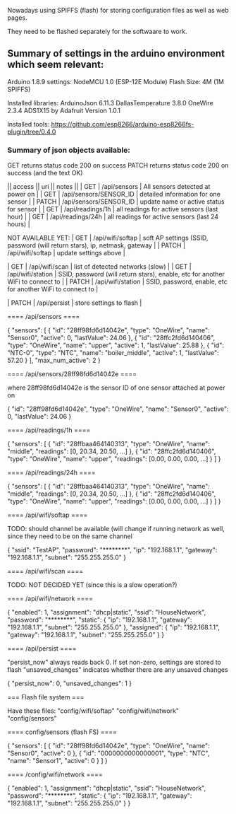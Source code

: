 
Nowadays using SPIFFS (flash) for storing configuration files as well as web pages.

They need to be flashed separately for the softwaare to work.

## Summary of settings in the arduino environment which seem relevant: ##

Arduino 1.8.9 settings:
NodeMCU 1.0 (ESP-12E Module)
Flash Size: 4M (1M SPIFFS)

Installed libraries:
ArduinoJson 6.11.3
DallasTemperature 3.8.0
OneWire 2.3.4
ADS1X15 by Adafruit Version 1.0.1

Installed tools:
https://github.com/esp8266/arduino-esp8266fs-plugin/tree/0.4.0


### Summary of json objects available: ###

GET returns status code 200 on success
PATCH returns status code 200 on success (and the text OK)



|| access || uri               || notes ||
 | GET     | /api/sensors           | All sensors detected at power on |
 | GET     | /api/sensors/SENSOR_ID | detailed information for one sensor |
 | PATCH   | /api/sensors/SENSOR_ID | update name or active status for sensor |
 | GET     | /api/readings/1h       | all readings for active sensors (last hour) |
 | GET     | /api/readings/24h      | all readings for active sensors (last 24 hours) |


NOT AVAILABLE YET:
 | GET     | /api/wifi/softap       | soft AP settings (SSID, password (will return stars), ip, netmask, gateway |
 | PATCH   | /api/wifi/softap       | update settings above |

 | GET     | /api/wifi/scan         | list of detected networks (slow) |
 | GET     | /api/wifi/station      | SSID, password (will return stars), enable, etc for another WiFi to connect to |
 | PATCH   | /api/wifi/station      | SSID, password, enable, etc for another WiFi to connect to |

 | PATCH   | /api/persist           | store settings to flash |

==== /api/sensors ====

{
  "sensors": [
    {
      "id": "28ff98fd6d14042e",
      "type": "OneWire",
      "name": "Sensor0",
      "active": 0,
      "lastValue": 24.06
    },
    {
      "id": "28ffc2fd6d140406",
      "type": "OneWire",
      "name": "upper",
      "active": 1,
      "lastValue": 25.88
    },
    {
      "id": "NTC-0",
      "type": "NTC",
      "name": "boiler_middle",
      "active": 1,
      "lastValue": 57.20
    }
  ],
  "max_num_active": 2
}


==== /api/sensors/28ff98fd6d14042e ====

where 28ff98fd6d14042e is the sensor ID of one sensor attached at power on

{
  "id": "28ff98fd6d14042e",
  "type": "OneWire",
  "name": "Sensor0",
  "active": 0,
  "lastValue": 24.06
}


==== /api/readings/1h ====

{
  "sensors": [
    {
      "id": "28ffbaa464140313",
      "type": "OneWire",
      "name": "middle",
      "readings": [0, 20.34, 20.50, ...]
    },
    {
      "id": "28ffc2fd6d140406",
      "type": "OneWire",
      "name": "upper",
      "readings": [0.00, 0.00, 0.00, ...]
    }
  ]
}


==== /api/readings/24h ====

{
  "sensors": [
    {
      "id": "28ffbaa464140313",
      "type": "OneWire",
      "name": "middle",
      "readings": [0, 20.34, 20.50, ...]
    },
    {
      "id": "28ffc2fd6d140406",
      "type": "OneWire",
      "name": "upper",
      "readings": [0.00, 0.00, 0.00, ...]
    }
  ]
}


==== /api/wifi/softap ====

TODO: should channel be available (will change if running network as well, since they need to be on the same channel

{
  "ssid": "TestAP",
  "password": "********",
  "ip": "192.168.1.1",
  "gateway": "192.168.1.1",
  "subnet": "255.255.255.0"
}


==== /api/wifi/scan ====

TODO: NOT DECIDED YET (since this is a slow operation?)


==== /api/wifi/network ====

{
  "enabled": 1,
  "assignment": "dhcp|static",
  "ssid": "HouseNetwork",
  "password": "********",
  "static": {
    "ip": "192.168.1.1",
    "gateway": "192.168.1.1",
    "subnet": "255.255.255.0"
  },
  "assigned": {
    "ip": "192.168.1.1",
    "gateway": "192.168.1.1",
    "subnet": "255.255.255.0"
  }
}

==== /api/persist ====

"persist_now" always reads back 0. If set non-zero, settings are stored to flash
"unsaved_changes" indicates whether there are any unsaved changes

{
  "persist_now": 0,
  "unsaved_changes": 1
}



=== Flash file system ===

Have these files:
  "config/wifi/softap"
  "config/wifi/network"
  "config/sensors"


==== config/sensors (flash FS) ====

{
  "sensors": [
    {
      "id": "28ff98fd6d14042e",
      "type": "OneWire",
      "name": "Sensor0",
      "active": 0
    },
    {
      "id": "0000000000000001",
      "type": "NTC",
      "name": "Sensor1",
      "active": 0
    }
  ]
}

==== /config/wifi/network ====

{
  "enabled": 1,
  "assignment": "dhcp|static",
  "ssid": "HouseNetwork",
  "password": "********",
  "static": {
    "ip": "192.168.1.1",
    "gateway": "192.168.1.1",
    "subnet": "255.255.255.0"
  }
}
